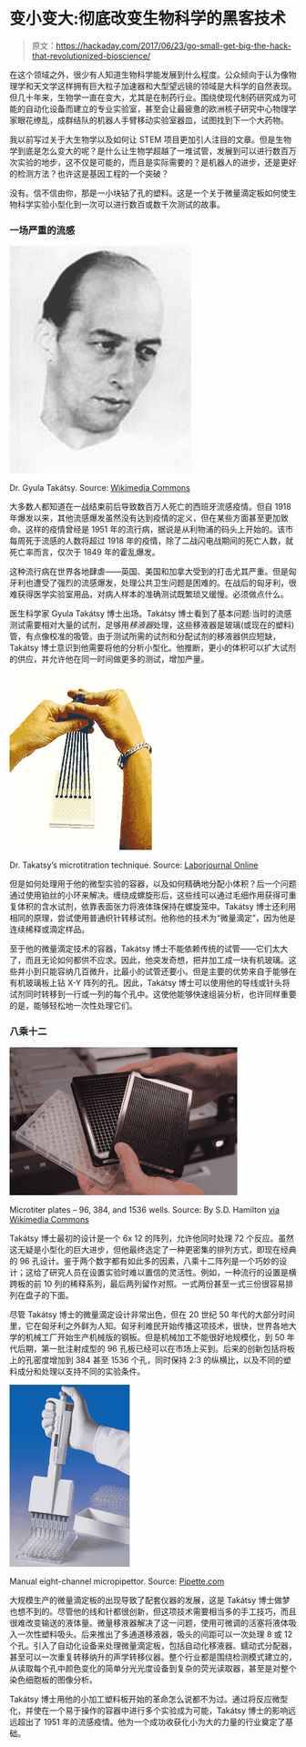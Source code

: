 # 变小变大:彻底改变生物科学的黑客技术

> 原文：<https://hackaday.com/2017/06/23/go-small-get-big-the-hack-that-revolutionized-bioscience/>

在这个领域之外，很少有人知道生物科学能发展到什么程度。公众倾向于认为像物理学和天文学这样拥有巨大粒子加速器和大型望远镜的领域是大科学的自然表现。但几十年来，生物学一直在变大，尤其是在制药行业。围绕使现代制药研究成为可能的自动化设备而建立的专业实验室，甚至会让最疲惫的欧洲核子研究中心物理学家眼花缭乱，成群结队的机器人手臂移动实验室器皿，试图找到下一个大药物。

我以前写过关于大生物学以及如何让 STEM 项目更加引人注目的文章。但是生物学到底是怎么变大的呢？是什么让生物学超越了一堆试管，发展到可以进行数百万次实验的地步，这不仅是可能的，而且是实际需要的？是机器人的进步，还是更好的检测方法？也许这是基因工程的一个突破？

没有。信不信由你，那是一小块钻了孔的塑料。这是一个关于微量滴定板如何使生物科学实验小型化到一次可以进行数百或数千次测试的故事。

### 一场严重的流感

[![](img/9b4af919449075f5e3b955433cf5e933.png)](https://hackaday.com/wp-content/uploads/2017/05/gyula_takc3a1tsy00.jpg)

Dr. Gyula Takátsy. Source: [Wikimedia Commons](https://commons.wikimedia.org/wiki/File%3AGyula_Tak%C3%A1tsy00.jpg)

大多数人都知道在一战结束前后导致数百万人死亡的西班牙流感疫情。但自 1918 年爆发以来，其他流感爆发虽然没有达到疫情的定义，但在某些方面甚至更加致命。这样的疫情曾经是 1951 年的流行病，据说是从利物浦的码头上开始的。该市每周死于流感的人数将超过 1918 年的疫情，除了二战闪电战期间的死亡人数，就死亡率而言，仅次于 1849 年的霍乱爆发。

这种流行病在世界各地肆虐——英国、美国和加拿大受到的打击尤其严重。但是匈牙利也遭受了强烈的流感爆发，处理公共卫生问题是困难的。在战后的匈牙利，很难获得医学实验室用品，对病人样本的准确测试既繁琐又缓慢。必须做点什么。

医生科学家 Gyula Takátsy 博士出场。Takátsy 博士看到了基本问题:当时的流感测试需要相对大量的试剂，足够用*移液器*处理，这些移液器是玻璃(或现在的塑料)管，有点像校准的吸管。由于测试所需的试剂和分配试剂的移液器供应短缺，Takátsy 博士意识到他需要将他的分析小型化。他推断，更小的体积可以扩大试剂的供应，并允许他在同一时间做更多的测试，增加产量。

[![](img/80c33d52a2937a74f2a0600fc40723ec.png)](https://hackaday.com/wp-content/uploads/2017/05/p_10_01b.jpg)

Dr. Takatsy’s microtitration technique. Source: [Laborjournal Online](http://www.laborjournal.de/rubric/produkte/products_10/2010_01.lasso)

但是如何处理用于他的微型实验的容器，以及如何精确地分配小体积？后一个问题通过使用铂丝的小环来解决。缠绕成螺旋形后，这些线可以通过毛细作用获得可重复体积的含水试剂，依靠表面张力将液体珠保持在螺旋笼中。Takátsy 博士还利用相同的原理，尝试使用普通织针转移试剂。他称他的技术为“微量滴定”，因为他是连续稀释或滴定样品。

至于他的微量滴定技术的容器，Takátsy 博士不能依赖传统的试管——它们太大了，而且无论如何都供不应求。因此，他突发奇想，把井加工成一块有机玻璃。这些井小到只能容纳几百微升，比最小的试管还要小。但是主要的优势来自于能够在有机玻璃板上钻 X-Y 阵列的孔。因此，Takátsy 博士可以使用他的导线或针头将试剂同时转移到一行或一列的每个孔中。这使他能够快速组装分析，也许同样重要的是，能够轻松地一次性处理它们。

### 八乘十二

[![](img/f62f54d8678af26fa89ea0e49d316664.png)](https://hackaday.com/wp-content/uploads/2017/05/microplates.jpg)

Microtiter plates – 96, 384, and 1536 wells. Source: By S.D. Hamilton [via Wikimedia Commons](https://commons.wikimedia.org/wiki/File%3AMicroplates.jpg)

Takátsy 博士最初的设计是一个 6x 12 的阵列，允许他同时处理 72 个反应。虽然这无疑是小型化的巨大进步，但他最终选定了一种更密集的排列方式，即现在经典的 96 孔设计。鉴于两个数字都有如此多的因素，八乘十二阵列是一个巧妙的设计；这给了研究人员在设置实验时难以置信的灵活性。例如，一种流行的设置是横跨板的前 10 列的稀释系列，最后两列留作对照。一式两份甚至一式三份很容易排列在盘子的下面。

尽管 Takátsy 博士的微量滴定设计非常出色，但在 20 世纪 50 年代的大部分时间里，它在匈牙利之外鲜为人知。匈牙利难民开始传播这项技术，很快，世界各地大学的机械工厂开始生产机械版的钢板。但是机械加工不能很好地规模化，到 50 年代后期，第一批注射成型的 96 孔板已经可以在市场上买到。后来的创新包括将板上的孔密度增加到 384 甚至 1536 个孔，同时保持 2:3 的纵横比，以及不同的塑料成分和处理以支持不同的实验条件。

[![](img/f95c1fdfad7556e87a847d7245c3cc67.png)](https://hackaday.com/wp-content/uploads/2017/05/brandimages-je-sealpette-multi-b.gif)

Manual eight-channel micropipettor. Source: [Pipette.com](http://www.pipette.com/jenconspipettes?sbr=249&sbn=Sealpette%20Original%20Multichannel%20Pipette)

大规模生产的微量滴定板的出现导致了配套仪器的发展，这是 Takátsy 博士做梦也想不到的。尽管他的线和针都很创新，但这项技术需要相当多的手工技巧，而且很难改变输送的液体量。微量移液器解决了这一问题，使用可微调的活塞将液体吸入一次性塑料吸头。后来推出了多通道移液器，吸头的间距可以一次处理 8 或 12 个孔。引入了自动化设备来处理微量滴定板，包括自动化移液器、蠕动式分配器，甚至可以一次重复转移纳升的声学转移仪器。整个行业都是围绕检测模式建立的，从读取每个孔中颜色变化的简单分光光度设备到复杂的荧光读取器，甚至是对整个染色细胞板的图像分析。

Takátsy 博士用他的小加工塑料板开始的革命怎么说都不为过。通过将反应微型化，并使在一个易于操作的容器中进行多个实验成为可能，Takátsy 博士的影响远远超出了 1951 年的流感疫情。他为一个成功收获化小为大的力量的行业奠定了基础。